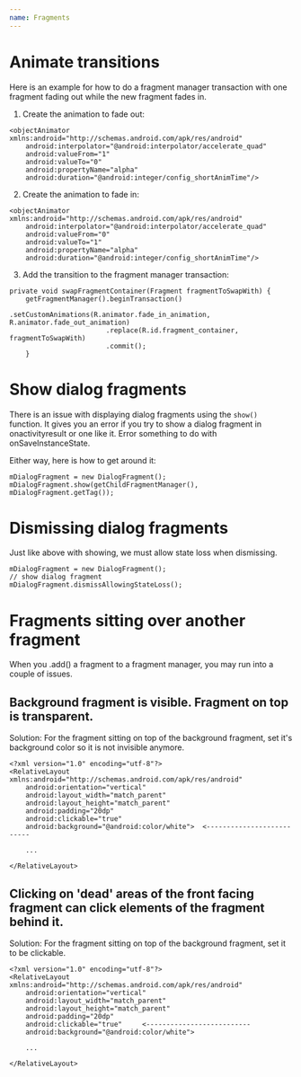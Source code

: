 ```yaml
---
name: Fragments
---
```


# Animate transitions

Here is an example for how to do a fragment manager transaction with one fragment fading out while the new fragment fades in.

1. Create the animation to fade out:
```
<objectAnimator xmlns:android="http://schemas.android.com/apk/res/android"
    android:interpolator="@android:interpolator/accelerate_quad"
    android:valueFrom="1"
    android:valueTo="0"
    android:propertyName="alpha"
    android:duration="@android:integer/config_shortAnimTime"/>
```

2. Create the animation to fade in:
```
<objectAnimator xmlns:android="http://schemas.android.com/apk/res/android"
    android:interpolator="@android:interpolator/accelerate_quad"
    android:valueFrom="0"
    android:valueTo="1"
    android:propertyName="alpha"
    android:duration="@android:integer/config_shortAnimTime"/>
```

3. Add the transition to the fragment manager transaction:
```
private void swapFragmentContainer(Fragment fragmentToSwapWith) {
    getFragmentManager().beginTransaction()
                        .setCustomAnimations(R.animator.fade_in_animation, R.animator.fade_out_animation)
                        .replace(R.id.fragment_container, fragmentToSwapWith)
                        .commit();
    }
```

# Show dialog fragments

There is an issue with displaying dialog fragments using the `show()` function. It gives you an error if you try to show a dialog fragment in onactivityresult or one like it. Error something to do with onSaveInstanceState.

Either way, here is how to get around it:

```
mDialogFragment = new DialogFragment();
mDialogFragment.show(getChildFragmentManager(), mDialogFragment.getTag());
```

# Dismissing dialog fragments

Just like above with showing, we must allow state loss when dismissing.

```
mDialogFragment = new DialogFragment();
// show dialog fragment
mDialogFragment.dismissAllowingStateLoss();
```

# Fragments sitting over another fragment

When you .add() a fragment to a fragment manager, you may run into a couple of issues.

## Background fragment is visible. Fragment on top is transparent.

Solution: For the fragment sitting on top of the background fragment, set it's background color so it is not invisible anymore.

```
<?xml version="1.0" encoding="utf-8"?>
<RelativeLayout xmlns:android="http://schemas.android.com/apk/res/android"
    android:orientation="vertical"
    android:layout_width="match_parent"
    android:layout_height="match_parent"
    android:padding="20dp"
    android:clickable="true"     
    android:background="@android:color/white">  <--------------------------

    ...

</RelativeLayout>
```

## Clicking on 'dead' areas of the front facing fragment can click elements of the fragment behind it.

Solution: For the fragment sitting on top of the background fragment, set it to be clickable.

```
<?xml version="1.0" encoding="utf-8"?>
<RelativeLayout xmlns:android="http://schemas.android.com/apk/res/android"
    android:orientation="vertical"
    android:layout_width="match_parent"
    android:layout_height="match_parent"
    android:padding="20dp"
    android:clickable="true"     <--------------------------
    android:background="@android:color/white">

    ...

</RelativeLayout>
```
